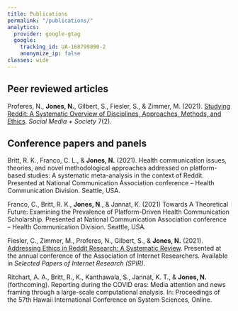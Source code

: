 ```yaml
---
title: Publications
permalink: "/publications/"
analytics:
  provider: google-gtag
  google:
    tracking_id: UA-168799890-2
    anonymize_ip: false
classes: wide    
---
```

## Peer reviewed articles

Proferes, N., **Jones, N.**, Gilbert, S., Fiesler, S., & Zimmer, M. (2021). [Studying Reddit: A Systematic Overview of Disciplines, Approaches, Methods, and Ethics](https://doi.org/10.1177%2F20563051211019004). *Social Media + Society* 7(2).

## Conference papers and panels

Britt, R. K., Franco, C. L., & **Jones, N.** (2021). Health communication issues, theories, and novel methodological approaches addressed on platform-based studies: A systematic meta-analysis in the context of Reddit. Presented at National Communication Association conference – Health Communication Division. Seattle, USA.

Franco, C., Britt, R. K., **Jones, N**., & Jannat, K. (2021) Towards A Theoretical Future: Examining the Prevalence of Platform-Driven Health Communication Scholarship. Presented at National Communication Association conference – Health Communication Division. Seattle, USA.

Fiesler, C., Zimmer, M., Proferes, N., Gilbert, S., & **Jones, N.** (2021). [Addressing Ethics in Reddit Research: A Systematic Review](https://doi.org/10.5210/spir.v2021i0.12096). Presented at the annual conference of the Association of Internet Researchers. Available in *Selected Papers of Internet Research (SPIR)*.

Ritchart, A. A., Britt, R., K., Kanthawala, S., Jannat, K. T., & **Jones, N.** (forthcoming). Reporting during the COVID eras: Media attention and news framing through a large-scale computational analysis. In: Proceedings of the 57th Hawaii International Conference on System Sciences, Online.

